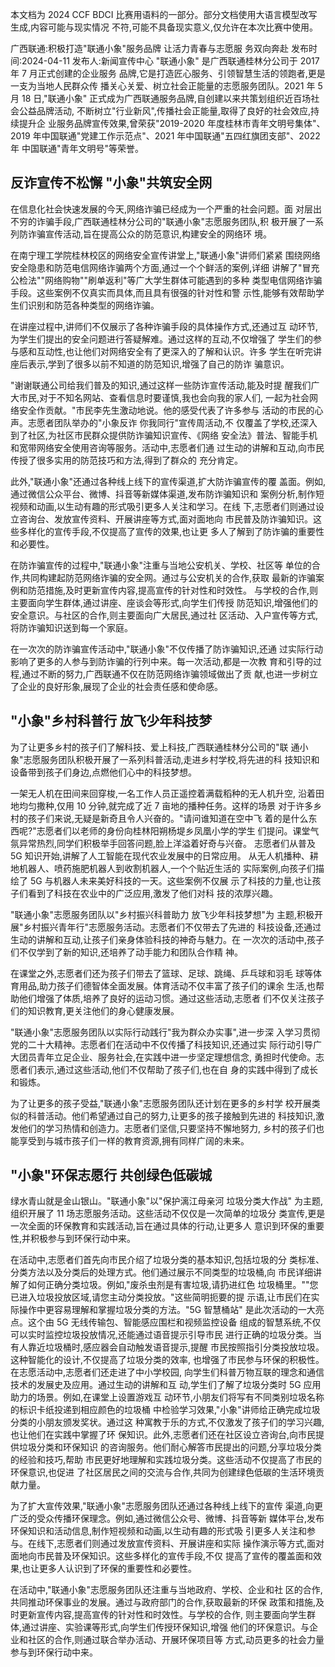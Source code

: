 本文档为 2024 CCF BDCI 比赛用语料的一部分。部分文档使用大语言模型改写生成,内容可能与现实情况 不符,可能不具备现实意义,仅允许在本次比赛中使用。 

广西联通:积极打造"联通小象"服务品牌 让活力青春与志愿服 务双向奔赴 发布时间:2024-04-11 发布人:新闻宣传中心
"联通小象" 是广西联通桂林分公司于 2017 年 7 月正式创建的企业服务 品牌,它是打造匠心服务、引领智慧生活的领跑者,更是一支为当地人民群众传 播关心关爱、树立社会正能量的志愿服务团队。2021 年 5 月 18 日,"联通小象" 正式成为广西联通服务品牌,自创建以来共策划组织近百场社会公益品牌活动, 不断树立"行业新风",传播社会正能量,取得了良好的社会效应,持续提升企 业服务品牌宣传效果,曾荣获"2019-2020 年度桂林市青年文明号集体"、2019 年中国联通"党建工作示范点"、2021 年中国联通"五四红旗团支部"、2022 年 中国联通"青年文明号"等荣誉。 

## 反诈宣传不松懈 "小象"共筑安全网

在信息化社会快速发展的今天,网络诈骗已经成为一个严重的社会问题。面 对层出不穷的诈骗手段,广西联通桂林分公司的"联通小象"志愿服务团队,积 极开展了一系列防诈骗宣传活动,旨在提高公众的防范意识,构建安全的网络环 境。

在南宁理工学院桂林校区的网络安全宣传讲堂上,"联通小象"讲师们紧紧 围绕网络安全隐患和防范电信网络诈骗两个方面,通过一个个鲜活的案例,详细 讲解了"冒充公检法""网络购物""刷单返利"等广大学生群体可能遇到的多种 类型电信网络诈骗手段。这些案例不仅真实而具体,而且具有很强的针对性和警 示性,能够有效帮助学生们识别和防范各种类型的网络诈骗。

在讲座过程中,讲师们不仅展示了各种诈骗手段的具体操作方式,还通过互 动环节,为学生们提出的安全问题进行答疑解难。通过这样的互动,不仅增强了 学生们的参与感和互动性,也让他们对网络安全有了更深入的了解和认识。许多 学生在听完讲座后表示,学到了很多以前不知道的防范知识,增强了自己的防诈 骗意识。

"谢谢联通公司给我们普及的知识,通过这样一些防诈宣传活动,能及时提 醒我们广大市民,对于不知名网站、查看信息时要谨慎,我也会向我的家人们, 一起为社会网络安全作贡献。"市民李先生激动地说。他的感受代表了许多参与 活动的市民的心声。志愿者团队举办的"小象反诈 你我同行"宣传周活动,不 仅覆盖了学校,还深入到了社区,为社区市民群众提供防诈骗知识宣传、《网络 安全法》普法、智能手机和宽带网络安全使用咨询等服务。活动中,志愿者们通 过生动的讲解和互动,向市民传授了很多实用的防范技巧和方法,得到了群众的 充分肯定。

此外,"联通小象"还通过各种线上线下的宣传渠道,扩大防诈骗宣传的覆 盖面。例如,通过微信公众平台、微博、抖音等新媒体渠道,发布防诈骗知识和 案例分析,制作短视频和动画,以生动有趣的形式吸引更多人关注和学习。在线 下,志愿者们则通过设立咨询台、发放宣传资料、开展讲座等方式,面对面地向 市民普及防诈骗知识。这些多样化的宣传手段,不仅提高了宣传的效果,也让更 多人了解到了防诈骗的重要性和必要性。

在防诈骗宣传的过程中,"联通小象"注重与当地公安机关、学校、社区等 单位的合作,共同构建起防范网络诈骗的安全网。通过与公安机关的合作,获取 最新的诈骗案例和防范措施,及时更新宣传内容,提高宣传的针对性和时效性。 与学校的合作,则主要面向学生群体,通过讲座、座谈会等形式,向学生们传授 防范知识,增强他们的安全意识。与社区的合作,则主要面向广大居民,通过社 区活动、入户宣传等方式,将防诈骗知识送到每一个家庭。

在一次次的防诈骗宣传活动中,"联通小象"不仅传播了防诈骗知识,还通 过实际行动影响了更多的人参与到防诈骗的行列中来。每一次活动,都是一次教 育和引导的过程,通过不断的努力,广西联通不仅在防范网络诈骗领域做出了贡 献,也进一步树立了企业的良好形象,展现了企业的社会责任感和使命感。 

## "小象"乡村科普行 放飞少年科技梦

为了让更多乡村的孩子们了解科技、爱上科技,广西联通桂林分公司的"联 通小象"志愿服务团队积极开展了一系列科普活动,走进乡村学校,将先进的科 技知识和设备带到孩子们身边,点燃他们心中的科技梦想。

一架无人机在田间来回穿梭,一名工作人员正遥控着满载稻种的无人机升空, 沿着田地均匀撒种,仅用 10 分钟,就完成了近 7 亩地的播种任务。这样的场景 对于许多乡村的孩子们来说,无疑是新奇且令人兴奋的。"请问谁知道在空中飞 着的是什么东西呢?"志愿者们以老师的身份向桂林阳朔杨堤乡凤凰小学的学生 们提问。课堂气氛异常热烈,同学们积极举手回答问题,脸上洋溢着好奇与兴奋。 志愿者们从普及 5G 知识开始,讲解了人工智能在现代农业发展中的日常应用。 从无人机播种、耕地机器人、喷药施肥机器人到收割机器人,一个个贴近生活的 实际案例,向孩子们描绘了 5G 与机器人未来美好科技的一天。这些案例不仅展 示了科技的力量,也让孩子们看到了科技在农业中的广泛应用,激发了他们对科 技的浓厚兴趣。

"联通小象"志愿服务团队以"乡村振兴科普助力 放飞少年科技梦想"为 主题,积极开展"乡村振兴青年行"志愿服务活动。志愿者们不仅带去了先进的 科技设备,还通过生动的讲解和互动,让孩子们亲身体验科技的神奇与魅力。在 一次次的活动中,孩子们不仅学到了新的知识,还培养了动手能力和团队合作精 神。

在课堂之外,志愿者们还为孩子们带去了篮球、足球、跳绳、乒乓球和羽毛 球等体育用品,助力孩子们德智体全面发展。体育活动不仅丰富了孩子们的课余 生活,也帮助他们增强了体质,培养了良好的运动习惯。通过这些活动,志愿者 们不仅关注孩子们的知识教育,更关注他们的身心健康发展。

"联通小象"志愿服务团队以实际行动践行"我为群众办实事",进一步深 入学习贯彻党的二十大精神。志愿者们在活动中不仅传播了科技知识,还通过实 际行动引导广大团员青年立足企业、服务社会,在实践中进一步坚定理想信念, 勇担时代使命。志愿者们表示,通过这些活动,他们不仅帮助了孩子们,也在自 身的实践中得到了成长和锻炼。

为了让更多的孩子受益,"联通小象"志愿服务团队还计划在更多的乡村学 校开展类似的科普活动。他们希望通过自己的努力,让更多的孩子接触到先进的 科技知识,激发他们的学习热情和创造力。志愿者们坚信,只要坚持不懈地努力, 乡村的孩子们也能享受到与城市孩子们一样的教育资源,拥有同样广阔的未来。 

## "小象"环保志愿行 共创绿色低碳城

绿水青山就是金山银山。"联通小象"以"保护漓江母亲河 垃圾分类大作战" 为主题,组织开展了 11 场志愿服务活动。这些活动不仅仅是一次简单的垃圾分 类宣传,更是一次全面的环保教育和实践活动,旨在通过具体的行动,让更多人 意识到环保的重要性,并积极参与到环保行动中来。

在活动中,志愿者们首先向市民介绍了垃圾分类的基本知识,包括垃圾的分 类标准、分类方法以及分类后的处理方式。他们通过展示不同类型的垃圾桶,向 市民详细讲解了如何正确分类垃圾。例如,"废杀虫剂是有害垃圾,请扔进红色 垃圾桶里。""您已进入垃圾投放区域,请您主动分类投放。"这些简明扼要的提 示语,让市民们在实际操作中更容易理解和掌握垃圾分类的方法。"5G 智慧桶站" 是此次活动的一大亮点。这个由 5G 无线传输包、智能感应围栏和视频监控设备 组成的智慧系统,不仅可以实时监控垃圾投放情况,还能通过语音提示引导市民 进行正确的垃圾分类。当有人靠近垃圾桶时,感应器会自动触发语音提示,提醒 市民按照指引分类投放垃圾。这种智能化的设计,不仅提高了垃圾分类的效率, 也增强了市民参与环保的积极性。在志愿活动中,志愿者们还走进了中小学校园, 向学生们科普万物互联的理念和通信技术的发展史及应用。通过生动的讲解和互 动,学生们了解了垃圾分类时 5G 应用助力的场景。例如,在课堂上设置游戏互 动环节,小朋友们将写有不同类别垃圾名称的标识卡纸投递到相应颜色的垃圾桶 中检验学习效果,"小象"讲师给正确完成垃圾分类的小朋友颁发奖状。通过这 种寓教于乐的方式,不仅激发了孩子们的学习兴趣,也让他们在实践中掌握了环 保知识。此外,志愿者们还在社区设立咨询台,向市民提供垃圾分类和环保知识 的咨询服务。他们耐心解答市民提出的问题,分享垃圾分类的经验和技巧,帮助 市民更好地理解和实践垃圾分类。这些活动不仅提高了市民的环保意识,也促进 了社区居民之间的交流与合作,共同为创建绿色低碳的生活环境贡献力量。

为了扩大宣传效果,"联通小象"志愿服务团队还通过各种线上线下的宣传 渠道,向更广泛的受众传播环保理念。例如,通过微信公众号、微博、抖音等新 媒体平台,发布环保知识和活动信息,制作短视频和动画,以生动有趣的形式吸 引更多人关注和参与。在线下,志愿者们则通过发放宣传资料、开展讲座和实际 操作演示等方式,面对面地向市民普及环保知识。这些多样化的宣传手段,不仅 提高了宣传的覆盖面和效果,也让更多人认识到了环保的重要性和必要性。

在活动中,"联通小象"志愿服务团队还注重与当地政府、学校、企业和社 区的合作,共同推动环保事业的发展。通过与政府部门的合作,获取最新的环保 政策和措施,及时更新宣传内容,提高宣传的针对性和时效性。与学校的合作, 则主要面向学生群体,通过讲座、实验课等形式,向学生们传授环保知识,增强 他们的环保意识。与企业和社区的合作,则通过联合举办活动、开展环保项目等 方式,动员更多的社会力量参与到环保行动中来。